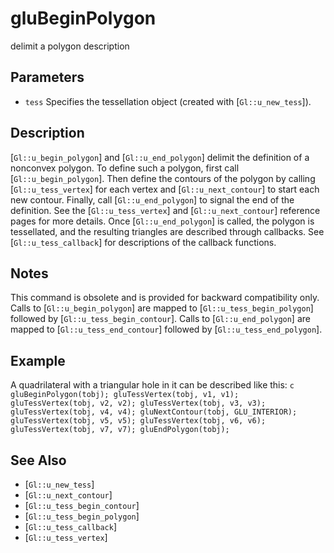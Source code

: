 # gluBeginPolygon
delimit a polygon description

## Parameters
- `tess`
  Specifies the tessellation object (created with [`Gl::u_new_tess`]).

## Description
[`Gl::u_begin_polygon`] and [`Gl::u_end_polygon`] delimit the
  definition of a nonconvex polygon. To define such a polygon, first
  call [`Gl::u_begin_polygon`]. Then define the contours of the polygon
  by calling [`Gl::u_tess_vertex`] for each vertex and
  [`Gl::u_next_contour`] to start each new contour. Finally, call
  [`Gl::u_end_polygon`] to signal the end of the definition. See the
  [`Gl::u_tess_vertex`] and [`Gl::u_next_contour`] reference pages for
  more details.
Once [`Gl::u_end_polygon`] is called, the polygon is tessellated, and
  the resulting triangles are described through callbacks. See
  [`Gl::u_tess_callback`] for descriptions of the callback functions.

## Notes
This command is obsolete and is provided for backward compatibility
  only. Calls to [`Gl::u_begin_polygon`] are mapped to
  [`Gl::u_tess_begin_polygon`] followed by [`Gl::u_tess_begin_contour`].
  Calls to [`Gl::u_end_polygon`] are mapped to
  [`Gl::u_tess_end_contour`] followed by [`Gl::u_tess_end_polygon`].

## Example
A quadrilateral with a triangular hole in it can be described like
  this: ```c gluBeginPolygon(tobj); gluTessVertex(tobj, v1, v1);
  gluTessVertex(tobj, v2, v2); gluTessVertex(tobj, v3, v3);
  gluTessVertex(tobj, v4, v4); gluNextContour(tobj, GLU_INTERIOR);
  gluTessVertex(tobj, v5, v5); gluTessVertex(tobj, v6, v6);
  gluTessVertex(tobj, v7, v7); gluEndPolygon(tobj); ```

## See Also
- [`Gl::u_new_tess`]
- [`Gl::u_next_contour`]
- [`Gl::u_tess_begin_contour`]
- [`Gl::u_tess_begin_polygon`]
- [`Gl::u_tess_callback`]
- [`Gl::u_tess_vertex`]

